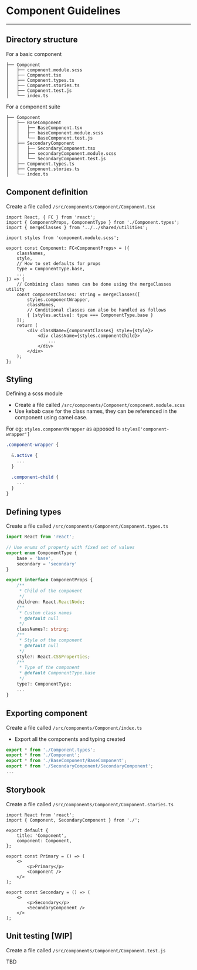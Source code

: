 # Component Guidelines

---

## Directory structure

For a basic component

```
├── Component
│   ├── component.module.scss
│   ├── Component.tsx
│   ├── Component.types.ts
│   ├── Component.stories.ts
│   ├── Component.test.js
│   └── index.ts
```

For a component suite

```
├── Component
│   ├── BaseComponent
│   │   ├── BaseComponent.tsx
│   │   ├── baseComponent.module.scss
│   │   └── BaseComponent.test.js
│   ├── SecondaryComponent
│   │   ├── SecondaryComponent.tsx
│   │   ├── secondaryComponent.module.scss
│   │   └── SecondaryComponent.test.js
│   ├── Component.types.ts
│   ├── Component.stories.ts
│   └── index.ts
```

## Component definition

Create a file called `/src/components/Component/Component.tsx`

```tsx
import React, { FC } from 'react';
import { ComponentProps, ComponentType } from './Component.types';
import { mergeClasses } from '../../shared/utilities';

import styles from 'component.module.scss';

export const Component: FC<ComponentProps> = ({
    classNames,
    style,
    // How to set defaults for props
    type = ComponentType.base,
    ...
}) => {
    // Combining class names can be done using the mergeClasses utility
    const componentClasses: string = mergeClasses([
        styles.componentWrapper,
        classNames,
        // Conditional classes can also be handled as follows
        { [styles.active]: type === ComponentType.base }
    ]);
    return (
        <div className={componentClasses} style={style}>
            <div className={styles.componentChild}>
                ...
            </div>
        </div>
    );
};
```

## Styling

Defining a scss module

-   Create a file called `/src/components/Component/component.module.scss`
-   Use kebab case for the class names, they can be referenced in the component using camel case.

For eg: `styles.componentWrapper` as apposed to `styles['component-wrapper']`

```scss
.component-wrapper {

  &.active {
    ...
  }

  .component-child {
    ...
  }
}
```

## Defining types

Create a file called `/src/components/Component/Component.types.ts`

```ts
import React from 'react';

// Use enums of property with fixed set of values
export enum ComponentType {
    base = 'base',
    secondary = 'secondary'
}

export interface ComponentProps {
    /**
     * Child of the component
     */
    children: React.ReactNode;
    /**
     * Custom class names
     * @default null
     */
    classNames?: string;
    /**
     * Style of the component
     * @default null
     */
    style?: React.CSSProperties;
    /**
     * Type of the component
     * @default ComponentType.base
     */
    type?: ComponentType;
    ...
}
```

## Exporting component

Create a file called `/src/components/Component/index.ts`

-   Export all the components and typing created

```ts
export * from './Component.types';
export * from './Component';
export * from './BaseComponent/BaseComponent';
export * from './SecondaryComponent/SecondaryComponent';
...
```

## Storybook

Create a file called `/src/components/Component/Component.stories.ts`

```tsx
import React from 'react';
import { Component, SecondaryComponent } from './';

export default {
    title: 'Component',
    component: Component,
};

export const Primary = () => (
    <>
        <p>Primary</p>
        <Component />
    </>
);

export const Secondary = () => (
    <>
        <p>Secondary</p>
        <SecondaryComponent />
    </>
);
```

## Unit testing [WIP]

Create a file called `/src/components/Component/Component.test.js`

TBD
